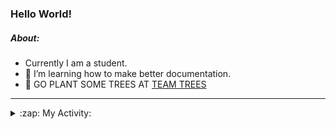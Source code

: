 ### Hello World!

##### About:
- Currently I am a student.
- 🌱 I’m learning how to make better documentation.
- 🌱 GO PLANT SOME TREES AT [TEAM TREES](https://teamtrees.org/)

---
<details>
  <summary>:zap: My Activity:</summary>
  
<!--START_SECTION:waka-->
![Code Time](http://img.shields.io/badge/Code%20Time-1%2C132%20hrs%204%20mins-blue)

**I'm a Night 🦉** 

```text
🌞 Morning                1214 commits        ██░░░░░░░░░░░░░░░░░░░░░░░   08.60 % 
🌆 Daytime                5148 commits        █████████░░░░░░░░░░░░░░░░   36.48 % 
🌃 Evening                4082 commits        ███████░░░░░░░░░░░░░░░░░░   28.93 % 
🌙 Night                  3668 commits        ██████░░░░░░░░░░░░░░░░░░░   25.99 % 
```
📅 **I'm Most Productive on Wednesday** 

```text
Monday                   2186 commits        ████░░░░░░░░░░░░░░░░░░░░░   15.49 % 
Tuesday                  1777 commits        ███░░░░░░░░░░░░░░░░░░░░░░   12.59 % 
Wednesday                3275 commits        ██████░░░░░░░░░░░░░░░░░░░   23.21 % 
Thursday                 1692 commits        ███░░░░░░░░░░░░░░░░░░░░░░   11.99 % 
Friday                   1361 commits        ██░░░░░░░░░░░░░░░░░░░░░░░   09.64 % 
Saturday                 1276 commits        ██░░░░░░░░░░░░░░░░░░░░░░░   09.04 % 
Sunday                   2545 commits        █████░░░░░░░░░░░░░░░░░░░░   18.03 % 
```


📊 **This Week I Spent My Time On** 

```text
🔥 Editors: 
VS Code                  2 hrs 16 mins       █████████████████████████   100.00 % 

🐱‍💻 Projects: 
discord-bot              1 hr 23 mins        ███████████████░░░░░░░░░░   61.45 % 
praise                   52 mins             ██████████░░░░░░░░░░░░░░░   38.55 % 
```


 Last Updated on 02/06/2023 17:07:48 UTC
<!--END_SECTION:waka-->
</details>
